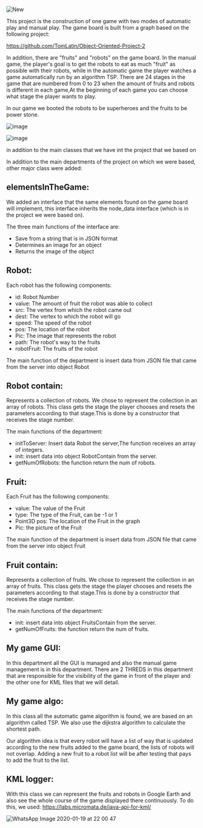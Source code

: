 ![New](https://user-images.githubusercontent.com/57855070/72677249-0f5c2a00-3aa3-11ea-9093-3e35b6520854.png)

This project is the construction of one game with two modes of automatic play and manual play.
The game board is built from a graph based on the following project:

https://github.com/TomLatin/Object-Oriented-Project-2

In addition, there are "fruits" and "robots" on the game board.
In the manual game, the player's goal is to get the robots to eat as much "fruit" as possible with their robots, while in the automatic game the player watches a game automatically run by an algorithm TSP.
There are 24 stages in the game that are numbered from 0 to 23 when the amount of fruits and robots is different in each game,At the beginning of each game you can choose what stage the player wants to play.

In our game we booted the robots to be superheroes and the fruits to be power stone.

![image](https://user-images.githubusercontent.com/57855070/72686656-b373be80-3aff-11ea-9fb5-a46c44d2dbcc.png)

![image](https://user-images.githubusercontent.com/57855070/72686583-f84b2580-3afe-11ea-8fae-fb86c09cc557.png)

in addition to the main classes that we have int the project that we based on

In addition to the main departments of the project on which we were based, other major class were added:

## elementsInTheGame:
We added an interface that the same elements found on the game board will implement, this interface inherits the node_data interface (which is in the project we were based on).

The three main functions of the interface are:
* Save from a string that is in JSON format
* Determines an image for an object
* Returns the image of the object

## Robot:
Each robot has the following components:
* id: Robot Number
* value: The amount of fruit the robot was able to collect
* src: The vertex from which the robot came out
* dest: The vertex to which the robot will go
* speed: The speed of the robot
* pos: The location of the robot
* Pic: The image that represents the robot
* path: The robot's way to the fruits
* robotFruit: The fruits of the robot

The main function of the department is insert data from JSON file that came from the server into object Robot 

## Robot contain:
Represents a collection of robots. We chose to represent the collection in an array of robots.
This class gets the stage the player chooses and resets the parameters according to that stage.This is done by a constructor that receives the stage number.

The main functions of the department:
* initToServer: Insert data Robot the server,The function receives an array of integers.
* init: insert data into object RobotContain from the server. 
* getNumOfRobots: the function return the num of robots.

## Fruit:
Each Fruit has the following components:
* value: The value of the Fruit
* type: The type of the Fruit, can be -1 or 1
* Point3D pos: The location of the Fruit in the graph
* Pic: the picture of the Fruit

The main function of the department is insert data from JSON file that came from the server into object Fruit 

## Fruit contain:
Represents a collection of fruits. We chose to represent the collection in an array of fruits.
This class gets the stage the player chooses and resets the parameters according to that stage.This is done by a constructor that receives the stage number.

The main functions of the department:
* init: insert data into object FruitsContain from the server. 
* getNumOfFruits: the function return the num of fruits.

## My game GUI:
In this department all the GUI is managed and also the manual game management is in this department.
There are 2 THREDS in this department that are responsible for the visibility of the game in front of the player and the other one for KML files that we will detail.

## My game algo:
In this class all the automatic game algorithm is found, we are based on an algorithm called TSP.
We also use the dijkstra algorithm to calculate the shortest path.

Our algorithm idea is that every robot will have a list of way that is updated according to the new fruits added to the game board, the lists of robots will not overlap.
Adding a new fruit to a robot list will be after testing that pays to add the fruit to the list.

## KML logger:
With this class we can represent the fruits and robots in Google Earth and also see the whole course of the game displayed there continuously.
To do this, we used:
https://labs.micromata.de/java-api-for-kml/

![WhatsApp Image 2020-01-19 at 22 00 47](https://user-images.githubusercontent.com/57855070/72687532-482dea80-3b07-11ea-8c4f-2e2b7b5fd2e7.jpeg)















